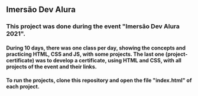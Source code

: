 ## Imersão Dev Alura

### This project was done during the event "Imersão Dev Alura 2021". 

#### During 10 days, there was one class per day, showing the concepts and practicing HTML, CSS and JS, with some projects. The last one (project-certificate) was to develop a certificate, using HTML and CSS, with all projects of the event and their links.

#### To run the projects, clone this repository and open the file "index.html" of each project.
